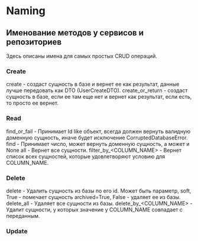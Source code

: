 # Naming

## Именование методов у сервисов и репозиториев

Здесь описаны имена для самых простых CRUD операций. 


### Create

create - создаст сущность в базе и вернет ее как результат, данные лучше передовать как DTO (UserCreateDTO).
create_or_return - создаст сущность в базе, если ее там еще нет и вернет как результат, если есть, то просто ее вернет.

### Read

find_or_fail - Принимает Id like объект, всегда должен вернуть валидную доменную сущность, иначе будет исключение CorruptedDatabaseError.
find - Принимает число, может вернуть доменную сущность, а может и None
all - Вернет все сущности.
filter_by_<COLUMN_NAME> - Вернет список всех сущностей, которые удовлетворяют условию для COLUMN_NAME.

### Delete 

delete - Удалить сущность из базы по его id. Может быть параметр, soft, True - помечает сущность  archived=True, False - удаляет ее из базы.
delete_all - Удаляет все сущности из базы.
delete_by_<COLUMN_NAME> - Удалит сущности, у которых значение у COLUMN_NAME совпадает с переданным.

### Update

